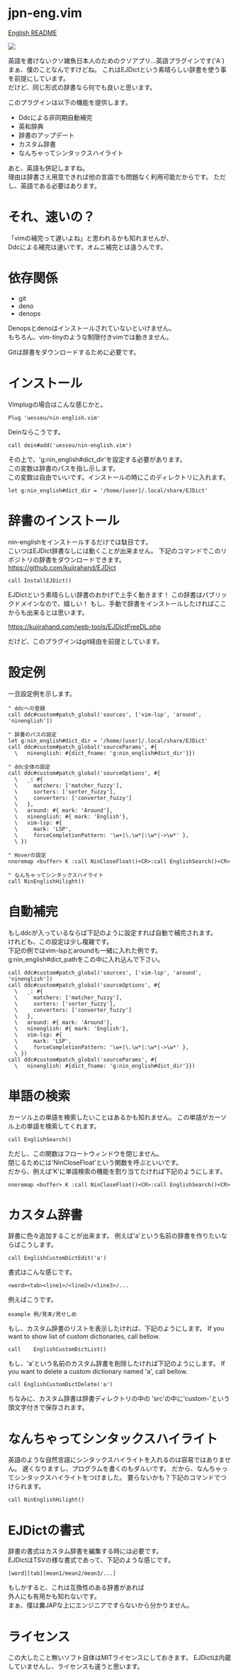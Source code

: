 # jpn-eng.vim
[English README](README_en.md)

![](sample.gif)

英語を書けないクソ雑魚日本人のためのクソアプリ...英語プラグインです('A`)  
まぁ、僕のことなんですけどね。
これはEJDictという素晴らしい辞書を使う事を前提にしています。  
だけど、同じ形式の辞書なら何でも良いと思います。

このプラグインは以下の機能を提供します。
- Ddcによる非同期自動補完
- 英和辞典
- 辞書のアップデート
- カスタム辞書
- なんちゃってシンタックスハイライト

あと、英語も併記しますね。  
理由は辞書さえ用意できれば他の言語でも問題なく利用可能だからです。
ただし、英語である必要はあります。

# それ、速いの？
「vimの補完って遅いよね」と思われるかも知れませんが、  
Ddcによる補完は速いです。オムニ補完とは違うんです。  

# 依存関係
- git
- deno
- denops

Denopsとdenoはインストールされていないといけません。  
もちろん、vim-tinyのような制限付きvimでは動きません。  

Gitは辞書をダウンロードするために必要です。


# インストール
Vimplugの場合はこんな感じかと。

```
Plug 'uesseu/nin-english.vim'
```

Deinならこうです。
```
call dein#add('uesseu/nin-english.vim')
```

その上で、'g:nin_english#dict_dir'を設定する必要があります。  
この変数は辞書のパスを指し示します。  
この変数は自由でいいです。インストールの時にこのディレクトリに入れます。  

```vim
let g:nin_english#dict_dir = '/home/[user]/.local/share/EJDict'
```

# 辞書のインストール
nin-englishをインストールするだけでは駄目です。  
こいつはEJDict辞書なしには動くことが出来ません。
下記のコマンドでこのリポジトリの辞書をダウンロードできます。
https://github.com/kujirahand/EJDict

```vim
call InstallEJDict()
```

EJDictという素晴らしい辞書のおかげで上手く動きます！
この辞書はパブリックドメインなので、嬉しい！
もし、手動で辞書をインストールしたければここからも出来るとは思います。

https://kujirahand.com/web-tools/EJDictFreeDL.php

だけど、このプラグインはgit経由を前提としています。

# 設定例
一旦設定例を示します。
```vim
" ddcへの登録
call ddc#custom#patch_global('sources', ['vim-lsp', 'around', 'ninenglish'])

" 辞書のパスの設定
let g:nin_english#dict_dir = '/home/[user]/.local/share/EJDict'
call ddc#custom#patch_global('sourceParams', #{
  \   ninenglish: #{dict_fname: 'g:nin_english#dict_dir'}})

" ddc全体の設定
call ddc#custom#patch_global('sourceOptions', #{
  \   _: #{
  \     matchers: ['matcher_fuzzy'],
  \     sorters: ['sorter_fuzzy'],
  \     converters: ['converter_fuzzy']
  \   },
  \   around: #{ mark: 'Around'},
  \   ninenglish: #{ mark: 'English'},
  \   vim-lsp: #{
  \     mark: 'LSP',
  \     forceCompletionPattern: '\w+|\.\w*|:\w*|->\w*' },
  \ })

" Hoverの設定
nnoremap <buffer> K :call NinCloseFloat()<CR>:call EnglishSearch()<CR>

" なんちゃってシンタックスハイライト
call NinEnglishHilight()
```


# 自動補完
もしddcが入っているならば下記のように設定すれば自動で補完されます。  
けれども、この設定は少し複雑です。  
下記の例ではvim-lspとaroundも一緒に入れた例です。
g:nin_english#dict_pathをこの中に入れ込んで下さい。

```vim
call ddc#custom#patch_global('sources', ['vim-lsp', 'around', 'ninenglish'])
call ddc#custom#patch_global('sourceOptions', #{
  \   _: #{
  \     matchers: ['matcher_fuzzy'],
  \     sorters: ['sorter_fuzzy'],
  \     converters: ['converter_fuzzy']
  \   },
  \   around: #{ mark: 'Around'},
  \   ninenglish: #{ mark: 'English'},
  \   vim-lsp: #{
  \     mark: 'LSP',
  \     forceCompletionPattern: '\w+|\.\w*|:\w*|->\w*' },
  \ })
call ddc#custom#patch_global('sourceParams', #{
  \   ninenglish: #{dict_fname: 'g:nin_english#dict_dir'}})
```

# 単語の検索
カーソル上の単語を検索したいことはあるかも知れません。
この単語がカーソル上の単語を検索してくれます。
```vim
call EnglishSearch()
```
ただし、この関数はフロートウィンドウを閉じません。  
閉じるためには'NinCloseFloat'という関数を呼ぶといいです。  
だから、例えば'K'に単語検索の機能を割り当てたければ下記のようにします。  
```vim
nnoremap <buffer> K :call NinCloseFloat()<CR>:call EnglishSearch()<CR>
```

# カスタム辞書
辞書に色々追加することが出来ます。
例えば'a'という名前の辞書を作りたいならばこうします。
```vim
call EnglishCustomDictEdit('a')
```
書式はこんな感じです。

```
<word><tab><line1>/<line2>/<line3>/...
```
例えばこうです。

```
example	例/見本/見せしめ
```

もし、カスタム辞書のリストを表示したければ、下記のようにします。
If you want to show list of custom dictionaries, call bellow.
```vim
call	EnglishCustomDictList()
```

もし、'a'という名前のカスタム辞書を削除したければ下記のようにします。
If you want to delete a custom dictionary named 'a', call bellow.
```vim
call EnglishCustomDictDelete('a')
```

ちなみに、カスタム辞書は辞書ディレクトリの中の
'src'の中に'custom-'という頭文字付きで保存されます。

# なんちゃってシンタックスハイライト
英語のような自然言語にシンタックスハイライトを入れるのは容易ではありません。
遅くなりますし、プログラムを書くのもダルいです。
だから、なんちゃってシンタックスハイライトをつけました。
要らないかも？下記のコマンドでつけられます。

```vim
call NinEnglishHilight()
```

# EJDictの書式
辞書の書式はカスタム辞書を編集する時には必要です。  
EJDictはTSVの様な書式であって、下記のような感じです。
```
[word][tab][mean1/mean2/mean3/...]
```

もしかすると、これは互換性のある辞書があれば  
外人にも有用かも知れないです。  
まぁ、僕は糞JAPな上にエンジニアですらないから分かりません。  

# ライセンス
この大したこと無いソフト自体はMITライセンスにしておきます。
EJDictは内蔵していませんし、ライセンスも違うと思います。
